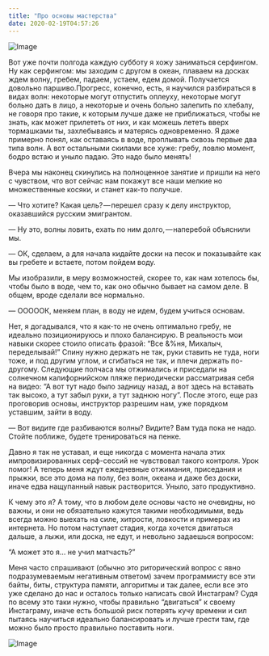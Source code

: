 ```yaml
---
title: "Про основы мастерства"
date: 2020-02-19T04:57:26
---
```


![Image](https://cdn-images-1.medium.com/max/1200/1*U8KO1kkQm1GUfxeCh6Ykzw.jpeg)

Вот уже почти полгода каждую субботу я хожу заниматься серфингом. Ну как серфингом: мы заходим с другом в океан, плаваем на досках ждем волну, гребем, падаем, устаем, едем домой. Получается довольно паршиво.Прогресс, конечно, есть, я научился разбираться в видах волн: некоторые могут отпустить оплеуху, некоторые могут больно дать в лицо, а некоторые и очень больно залепить по хлебалу, не говоря про такие, к которым лучше даже не приближаться, чтобы не знать, как может прилететь от них, и как можешь лететь вверх тормашками ты, захлебываясь и матерясь одновременно. Я даже примерно понял, как оставаясь в воде, проплывать сквозь первые два типа волн. А вот остальными скилами все хуже: гребу, ловлю момент, бодро встаю и уныло падаю. Это надо было менять!

Вчера мы наконец скинулись на полноценное занятие и пришли на него с чувством, что вот сейчас нам покажут все наши мелкие но множественные косяки, и станет как-то получше.

— Что хотите? Какая цель? — перешел сразу к делу инструктор, оказавшийся русским эмигрантом.

— Ну это, волны ловить, ехать по ним долго, — наперебой объяснили мы.

— ОК, сделаем, а для начала кидайте доски на песок и показывайте как вы гребете и встаете, потом пойдем воду.

Мы изобразили, в меру возможностей, скорее то, как нам хотелось бы, чтобы было в воде, чем то, как оно обычно бывает на самом деле. В общем, вроде сделали все нормально.

— ОООООК, меняем план, в воду не идем, будем учиться основам.

Нет, я догадывался, что я как-то не очень оптимально гребу, не идеально позиционируюсь и плохо балансирую. В реальность мои навыки скорее стоило описать фразой: “Все &%ня, Михалыч, переделывай!” Спину нужно держать не так, руки ставить не туда, ноги тоже, и под другим углом, и сгибаться не так, и плечи держать по-другому. Следующие полчаса мы отжимались и приседали на солнечном калифорнийском пляже периодически рассматривая себя на видео: “А вот тут надо было задницу назад, а вот здесь на вставать так высоко, а тут забыл руки, а тут заднюю ногу”. После этого, еще раз проговорив основы, инструктор разрешим нам, уже порядком уставшим, зайти в воду.

— Вот видите где разбиваются волны? Видите? Вам туда пока не надо. Стойте поближе, будете тренироваться на пенке.

Давно я так не уставал, и еще никогда с момента начала этих импровизированных серф-сессий не чувствовал такого контроля. Урок помог! А теперь меня ждут ежедневные отжимания, приседания и прыжки, все это дома на полу, без волн, океана и даже без доски, иначе едва нащупанный навык растворится. Уныло, зато продуктивно.

К чему это я? А тому, что в любом деле основы часто не очевидны, но важны, и они не обязательно кажутся такими необходимыми, ведь всегда можно выехать на силе, хитрости, ловкости и примерах из интернета. Но потом наступает стадия, когда хочется двигаться дальше, а лыжи, или доска, не едут, и невольно задаешься вопросом:

“А может это я… не учил матчасть?”

Меня часто спрашивают (обычно это риторический вопрос с явно подразумеваемым негативным ответом) зачем программисту все эти байты, биты, структура памяти, алгоритмы и так далее, если все это уже сделано до нас и осталось только написать свой Инстаграм? Судя по всему это таки нужно, чтобы правильно “двигаться” к своему Инстаграму, иначе есть большой риск потерять кучу времени и сил пытаясь научиться идеально балансировать и лучше грести там, где можно было просто правильно поставить ноги.

![Image](https://cdn-images-1.medium.com/max/800/1*dXS_4gy4N9x4wZ9Xw2Ng2A.jpeg)
